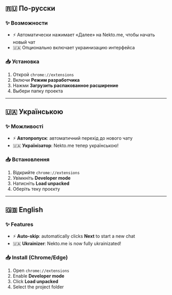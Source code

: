 ## 🇷🇺 По-русски

### ✨ Возможности

- ⚡ Автоматически нажимает «Далее» на Nekto.me, чтобы начать новый чат
- 🇺🇦 Опционально включает украинизацию интерфейса

### 📥 Установка

1. Открой `chrome://extensions`
2. Включи **Режим разработчика**
3. Нажми **Загрузить распакованное расширение**
4. Выбери папку проекта

---

## 🇺🇦 Українською

### ✨ Можливості

- ⚡ **Автопропуск**: автоматичний перехід до нового чату
- 🇺🇦 **Українізатор**: Nekto.me тепер українською!

### 📥 Встановлення

1. Відкрийте `chrome://extensions`
2. Увімкніть **Developer mode**
3. Натисніть **Load unpacked**
4. Оберіть теку проєкту

---

## 🇬🇧 English

### ✨ Features

- ⚡ **Auto-skip**: automatically clicks **Next** to start a new chat
- 🇺🇦 **Ukrainizer**: Nekto.me is now fully ukrainizated!

### 📥 Install (Chrome/Edge)

1. Open `chrome://extensions`
2. Enable **Developer mode**
3. Click **Load unpacked**
4. Select the project folder
